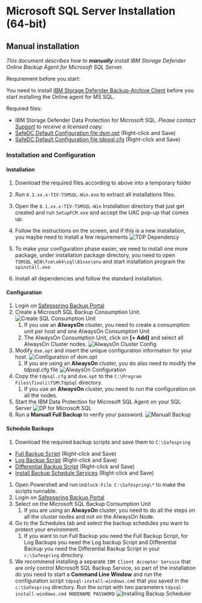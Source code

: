 # Microsoft SQL Server Installation (64-bit)

## Manual installation

_This document describes how to **manually** install IBM Storage Defender Online Backup Agent for Microsoft SQL Server._

Requirement before you start:

You need to install [IBM Storage Defender Backup-Archive Client](./windows.md) before you start installing the Online agent for MS SQL.

Required files:

- IBM Storage Defender Data Protection for Microsoft SQL. _Please contact [Support](../../service/support.md) to receive a licensed copy._
- [SafeDC Default Configuration file dsm.opt](https://raw.githubusercontent.com/safespring/cloud-BaaS/master/windows/mssql/dsm.opt.sample) (Right-click and Save)
- [SafeDC Default Configuration file tdpsql.cfg](https://raw.githubusercontent.com/safespring/cloud-BaaS/master/windows/mssql/tdpsql.cfg.sample) (Right-click and Save)

### Installation and Configuration

#### Installation
1. Download the required files according to above into a temporary folder
1. Run `8.1.xx.x-TIV-TSMSQL-Win.exe` to extract all installations files.
1. Open the `8.1.xx.x-TIV-TSMSQL-Win` Installation directory that just get created and run `SetupFCM.exe` and accept the UAC pop-up that comes up.
1. Follow the instructions on the screen, and if this is a new installation, you maybe need to install a few requirements
![TDP Dependency](../images/TDPSQL-dependency.png)

1. To make your configuration phase easier, we need to install one more package, under installation package directory, you need to open  `TSMSQL_WIN\fcm\x64\sql\81xxx\enu` and start installation program the `spinstall.exe`
1. Install all dependencies and follow the standard installation.

#### Configuration
1. Login on [Safepspring Backup Portal](https://portal.backup.sto2.safedc.net/)
1. Create a Microsoft SQL Backup Consumption Unit.
![Create SQL Consumption Unit](../images/TDP4SQL-Create-Node.png)
    1. If you use an **AlwaysOn** cluster, you need to create a consumption unit per host and one AlwaysOn Consumption Unit
    1. The AlwaysOn Consumption Unit, click on **[+ Add]** and select all AlwaysOn Cluster nodes. ![AlwaysOn Cluster Config](../images/TDP4SQL-BAAS-AlwaysOn-Proxy.png)
1. Modify `dsm.opt` and insert the unique configuration information for your host.
![Configuration of dsm.opt](../images/TDP4SQL-dsm-opt.png)
    1. If you are using an **AlwaysOn** cluster, you do also need to modify the tdpsql.cfg file
    ![AlwaysOn Configuration](../images/TDP4SQL-alwayson-cfg.png)
1. Copy the `tdpsql.cfg` and `dsm.opt` to the `C:\Program Files\Tivoli\TSM\TdpSql` directory.
    1. If you use an **AlwaysOn** cluster, you need to run the configuration on all the nodes.
1. Start the IBM Data Protection for Microsoft SQL Agent on your SQL Server 
![DP for Microsoft SQL](../images/TDP4SQL-icon.png)
1. Run a **Manuall Full Backup** to verify your password.
![Manuall Backup](../images/TDP4SQL-Full-Backup.png)

#### Schedule Backups
1. Download the required backup scripts and save them to `C:\Safespring`
- [Full Backup Script](https://raw.githubusercontent.com/safespring/cloud-BaaS/master/windows/mssql/sqlfull.ps1) (Right-click and Save)
- [Log Backup Script](https://raw.githubusercontent.com/safespring/cloud-BaaS/master/windows/mssql/sqllog.ps1) (Right-click and Save)
- [Differential Backup Script](https://raw.githubusercontent.com/safespring/cloud-BaaS/master/windows/mssql/sqldiff.ps1) (Right-click and Save)
- [Install Backup Schedule Services](https://raw.githubusercontent.com/safespring/cloud-BaaS/master/windows/mssql/tdpsql-install-windows.cmd) (Right-click and Save)
1. Open Powershell and run `Unblock-File C:\Safespring\*` to make the scripts runnable.
1. Login on [Safepspring Backup Portal](https://portal.backup.sto2.safedc.net/)
1. Select on the Microsoft SQL Backup Consumption Unit
    1. If you are using an **AlwaysOn** cluster, you need to do all the steps on 
       all the cluster nodes and not on the AlwaysOn Node.
1. Go to the Schedules tab and select the backup schedules you want to protect your environment.
    1. If you want to run Full Backup you need the Full Backup Script, for Log Backups you need the Log backup Script and Differential Backup you need the Differential Backup Script in your `c:\Safespring` directory.
1. We recommend installing a separate `IBM Client Acceptor Service` that are only control Microsoft SQL Backup Service, so part of the installation do you need to start a **Command Line Window** and run the configuration script `tdpsql-install-windows.cmd` that you saved in the `c:\Safespring` directory. Run the script with two parameters `tdpsql-install-windows.cmd NODENAME PASSWORD`
![Installing Backup Scheduler](../images/TDP4SQL-Install-Service.png)

     
